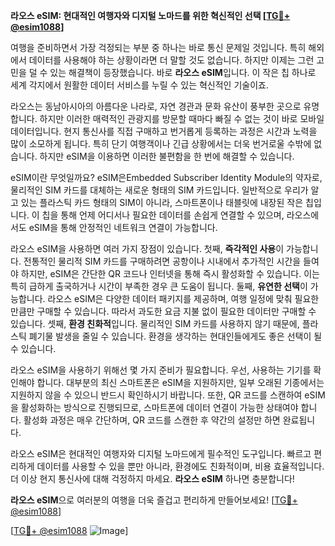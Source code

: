 **라오스 eSIM: 현대적인 여행자와 디지털 노마드를 위한 혁신적인 선택 [[TG💪+ @esim1088](https://t.me/s/esim1088)]**

여행을 준비하면서 가장 걱정되는 부분 중 하나는 바로 통신 문제일 것입니다. 특히 해외에서 데이터를 사용해야 하는 상황이라면 더 말할 것도 없습니다. 하지만 이제는 그런 고민을 덜 수 있는 해결책이 등장했습니다. 바로 **라오스 eSIM**입니다. 이 작은 칩 하나로 세계 각지에서 원활한 데이터 서비스를 누릴 수 있는 혁신적인 기술이죠.

라오스는 동남아시아의 아름다운 나라로, 자연 경관과 문화 유산이 풍부한 곳으로 유명합니다. 하지만 이러한 매력적인 관광지를 방문할 때마다 빠질 수 없는 것이 바로 모바일 데이터입니다. 현지 통신사를 직접 구매하고 번거롭게 등록하는 과정은 시간과 노력을 많이 소모하게 됩니다. 특히 단기 여행객이나 긴급 상황에서는 더욱 번거로울 수밖에 없습니다. 하지만 eSIM을 이용하면 이러한 불편함을 한 번에 해결할 수 있습니다.

eSIM이란 무엇일까요? eSIM은Embedded Subscriber Identity Module의 약자로, 물리적인 SIM 카드를 대체하는 새로운 형태의 SIM 카드입니다. 일반적으로 우리가 알고 있는 플라스틱 카드 형태의 SIM이 아니라, 스마트폰이나 태블릿에 내장된 작은 칩입니다. 이 칩을 통해 언제 어디서나 필요한 데이터를 손쉽게 연결할 수 있으며, 라오스에서도 eSIM을 통해 안정적인 네트워크 연결이 가능합니다.

라오스 eSIM을 사용하면 여러 가지 장점이 있습니다. 첫째, **즉각적인 사용**이 가능합니다. 전통적인 물리적 SIM 카드를 구매하려면 공항이나 시내에서 추가적인 시간을 들여야 하지만, eSIM은 간단한 QR 코드나 인터넷을 통해 즉시 활성화할 수 있습니다. 이는 특히 급하게 출국하거나 시간이 부족한 경우 큰 도움이 됩니다. 둘째, **유연한 선택**이 가능합니다. 라오스 eSIM은 다양한 데이터 패키지를 제공하며, 여행 일정에 맞춰 필요한 만큼만 구매할 수 있습니다. 따라서 과도한 요금 지불 없이 필요한 데이터만 구매할 수 있습니다. 셋째, **환경 친화적**입니다. 물리적인 SIM 카드를 사용하지 않기 때문에, 플라스틱 폐기물 발생을 줄일 수 있습니다. 환경을 생각하는 현대인들에게도 좋은 선택이 될 수 있습니다.

라오스 eSIM을 사용하기 위해선 몇 가지 준비가 필요합니다. 우선, 사용하는 기기를 확인해야 합니다. 대부분의 최신 스마트폰은 eSIM을 지원하지만, 일부 오래된 기종에서는 지원하지 않을 수 있으니 반드시 확인하시기 바랍니다. 또한, QR 코드를 스캔하여 eSIM을 활성화하는 방식으로 진행되므로, 스마트폰에 데이터 연결이 가능한 상태여야 합니다. 활성화 과정은 매우 간단하며, QR 코드를 스캔한 후 약간의 설정만 하면 완료됩니다.

라오스 eSIM은 현대적인 여행자와 디지털 노마드에게 필수적인 도구입니다. 빠르고 편리하게 데이터를 사용할 수 있을 뿐만 아니라, 환경에도 친화적이며, 비용 효율적입니다. 더 이상 현지 통신사에 대해 걱정하지 마세요. **라오스 eSIM** 하나면 충분합니다!

**라오스 eSIM**으로 여러분의 여행을 더욱 즐겁고 편리하게 만들어보세요! [[TG💪+ @esim1088](https://t.me/s/esim1088)] 

[[TG💪+ @esim1088](https://t.me/s/esim1088) ![Image](https://i.postimg.cc/Y0z9fWf4/image.png)]